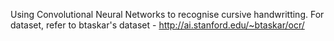 Using Convolutional Neural Networks to recognise cursive handwritting. 
For dataset, refer to btaskar's dataset - http://ai.stanford.edu/~btaskar/ocr/